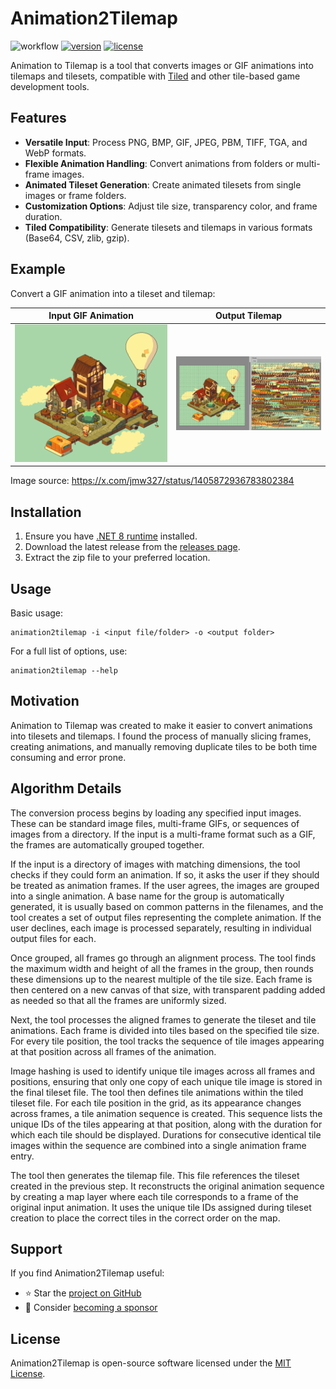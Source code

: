 # Animation2Tilemap

![workflow](https://img.shields.io/github/actions/workflow/status/vonhoff/Animation2Tilemap/dotnet.yml)
[![version](https://img.shields.io/badge/version-2.1.0-blue)](https://github.com/vonhoff/Animation2Tilemap/releases)
[![license](https://img.shields.io/badge/license-MIT-blue)](LICENSE)

Animation to Tilemap is a tool that converts images or GIF animations into tilemaps and tilesets, compatible with [Tiled](https://www.mapeditor.org/) and other tile-based game development tools.

## Features

- **Versatile Input**: Process PNG, BMP, GIF, JPEG, PBM, TIFF, TGA, and WebP formats.
- **Flexible Animation Handling**: Convert animations from folders or multi-frame images.
- **Animated Tileset Generation**: Create animated tilesets from single images or frame folders.
- **Customization Options**: Adjust tile size, transparency color, and frame duration.
- **Tiled Compatibility**: Generate tilesets and tilemaps in various formats (Base64, CSV, zlib, gzip).

## Example

Convert a GIF animation into a tileset and tilemap:

|      Input GIF Animation      |         Output Tilemap          |
|:-----------------------------:|:-------------------------------:|
| ![Input](Resources/input.gif) | ![Output](Resources/result.png) |

Image source: https://x.com/jmw327/status/1405872936783802384

## Installation

1. Ensure you have [.NET 8 runtime](https://dotnet.microsoft.com/en-us/download/dotnet/8.0) installed.
2. Download the latest release from the [releases page](https://github.com/vonhoff/Animation2Tilemap/releases).
3. Extract the zip file to your preferred location.

## Usage

Basic usage:

```
animation2tilemap -i <input file/folder> -o <output folder>
```

For a full list of options, use:

```
animation2tilemap --help
```

## Motivation

Animation to Tilemap was created to make it easier to convert animations into tilesets and tilemaps. I found the process of manually slicing frames, creating animations, and manually removing duplicate tiles to be both time consuming and error prone.

## Algorithm Details

The conversion process begins by loading any specified input images. These can be standard image files, multi-frame GIFs, or sequences of images from a directory. If the input is a multi-frame format such as a GIF, the frames are automatically grouped together.

If the input is a directory of images with matching dimensions, the tool checks if they could form an animation. If so, it asks the user if they should be treated as animation frames. If the user agrees, the images are grouped into a single animation. A base name for the group is automatically generated, it is usually based on common patterns in the filenames, and the tool creates a set of output files representing the complete animation. If the user declines, each image is processed separately, resulting in individual output files for each.

Once grouped, all frames go through an alignment process. The tool finds the maximum width and height of all the frames in the group, then rounds these dimensions up to the nearest multiple of the tile size. Each frame is then centered on a new canvas of that size, with transparent padding added as needed so that all the frames are uniformly sized.

Next, the tool processes the aligned frames to generate the tileset and tile animations. Each frame is divided into tiles based on the specified tile size. For every tile position, the tool tracks the sequence of tile images appearing at that position across all frames of the animation.

Image hashing is used to identify unique tile images across all frames and positions, ensuring that only one copy of each unique tile image is stored in the final tileset file. The tool then defines tile animations within the tiled tileset file. For each tile position in the grid, as its appearance changes across frames, a tile animation sequence is created. This sequence lists the unique IDs of the tiles appearing at that position, along with the duration for which each tile should be displayed. Durations for consecutive identical tile images within the sequence are combined into a single animation frame entry.

The tool then generates the tilemap file. This file references the tileset created in the previous step. It reconstructs the original animation sequence by creating a map layer where each tile corresponds to a frame of the original input animation. It uses the unique tile IDs assigned during tileset creation to place the correct tiles in the correct order on the map.

## Support

If you find Animation2Tilemap useful:

- ⭐ Star the [project on GitHub](https://github.com/vonhoff/Animation2Tilemap)
- 💖 Consider [becoming a sponsor](https://github.com/sponsors/vonhoff)

## License

Animation2Tilemap is open-source software licensed under the [MIT License](LICENSE).
